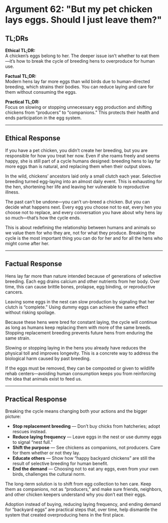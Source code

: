 <!-- type: Ethical & Moral -->

# Argument 62: "But my pet chicken lays eggs. Should I just leave them?"

## TL;DRs

**Ethical TL;DR:**  
A chicken’s eggs belong to her. The deeper issue isn’t whether to eat them—it’s how to break the cycle of breeding hens to overproduce for human use.

**Factual TL;DR:**  
Modern hens lay far more eggs than wild birds due to human-directed breeding, which strains their bodies. You can reduce laying and care for them without consuming the eggs.

**Practical TL;DR:**  
Focus on slowing or stopping unnecessary egg production and shifting chickens from “producers” to “companions.” This protects their health and ends participation in the egg system.

---

## Ethical Response

If you have a pet chicken, you didn’t create her breeding, but you are responsible for how you treat her now. Even if she roams freely and seems happy, she is still part of a cycle humans designed: breeding hens to lay far more eggs than is natural, and replacing them when their output slows.

In the wild, chickens’ ancestors laid only a small clutch each year. Selective breeding turned egg-laying into an almost daily event. This is exhausting for the hen, shortening her life and leaving her vulnerable to reproductive illness.

The past can’t be undone—you can’t un-breed a chicken. But you can decide what happens next. Every egg you choose not to eat, every hen you choose not to replace, and every conversation you have about why hens lay so much—that’s how the cycle ends.

This is about redefining the relationship between humans and animals so we value them for who they are, not for what they produce. Breaking the cycle is the most important thing you can do for her and for all the hens who might come after her.

---

## Factual Response

Hens lay far more than nature intended because of generations of selective breeding. Each egg drains calcium and other nutrients from her body. Over time, this can cause brittle bones, prolapse, egg binding, or reproductive cancers.

Leaving some eggs in the nest can slow production by signaling that her clutch is “complete.” Using dummy eggs can achieve the same effect without risking spoilage.

Because these hens were bred for constant laying, the cycle will continue as long as humans keep replacing them with more of the same breeds. Stopping replacement breeding prevents future hens from enduring the same strain.

Slowing or stopping laying in the hens you already have reduces the physical toll and improves longevity. This is a concrete way to address the biological harm caused by past breeding.

If the eggs must be removed, they can be composted or given to wildlife rehab centers—avoiding human consumption keeps you from reinforcing the idea that animals exist to feed us.

---

## Practical Response

Breaking the cycle means changing both your actions and the bigger picture:

- **Stop replacement breeding** — Don’t buy chicks from hatcheries; adopt rescues instead.  
- **Reduce laying frequency** — Leave eggs in the nest or use dummy eggs to signal “nest full.”  
- **Shift the purpose** — See chickens as companions, not producers. Care for them whether or not they lay.  
- **Educate others** — Show how “happy backyard chickens” are still the result of selective breeding for human benefit.  
- **End the demand** — Choosing not to eat any eggs, even from your own birds, challenges the cultural norm.

The long-term solution is to shift from egg collection to hen care. Keep them as companions, not as “producers,” and make sure friends, neighbors, and other chicken keepers understand why you don’t eat their eggs.

Adoption instead of buying, reducing laying frequency, and ending demand for “backyard eggs” are practical steps that, over time, help dismantle the system that created overproducing hens in the first place.
